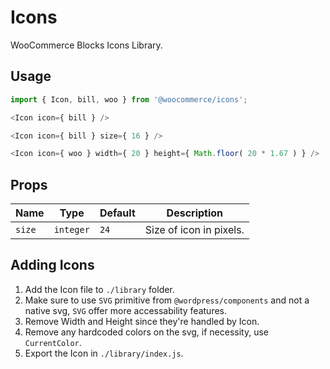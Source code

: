 # Icons

WooCommerce Blocks Icons Library.

## Usage

```js
import { Icon, bill, woo } from '@woocommerce/icons';

<Icon icon={ bill } />

<Icon icon={ bill } size={ 16 } />

<Icon icon={ woo } width={ 20 } height={ Math.floor( 20 * 1.67 ) } />
```

## Props

Name | Type | Default | Description
--- | --- | --- | ---
`size` | `integer` | `24` | Size of icon in pixels.


## Adding Icons

1. Add the Icon file to `./library` folder.
2. Make sure to use `SVG` primitive from `@wordpress/components` and not a native svg, `SVG` offer more accessability features.
3. Remove Width and Height since they're handled by Icon.
4. Remove any hardcoded colors on the svg, if necessity, use `CurrentColor`.
4. Export the Icon in `./library/index.js`.